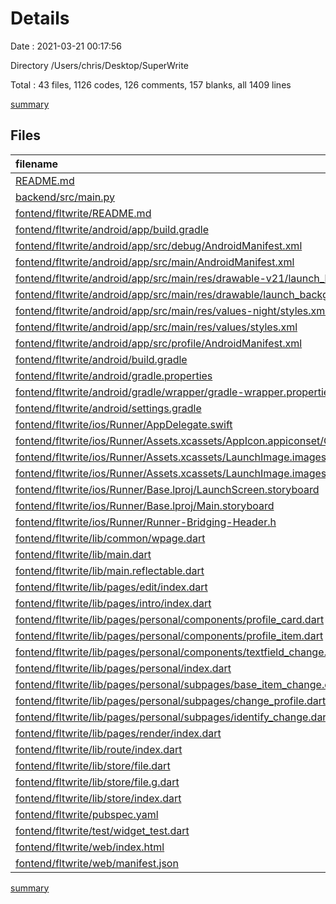 # Details

Date : 2021-03-21 00:17:56

Directory /Users/chris/Desktop/SuperWrite

Total : 43 files,  1126 codes, 126 comments, 157 blanks, all 1409 lines

[summary](results.md)

## Files
| filename | language | code | comment | blank | total |
| :--- | :--- | ---: | ---: | ---: | ---: |
| [README.md](/README.md) | Markdown | 2 | 0 | 1 | 3 |
| [backend/src/main.py](/backend/src/main.py) | Python | 59 | 16 | 17 | 92 |
| [fontend/fltwrite/README.md](/fontend/fltwrite/README.md) | Markdown | 10 | 0 | 7 | 17 |
| [fontend/fltwrite/android/app/build.gradle](/fontend/fltwrite/android/app/build.gradle) | Groovy | 46 | 3 | 11 | 60 |
| [fontend/fltwrite/android/app/src/debug/AndroidManifest.xml](/fontend/fltwrite/android/app/src/debug/AndroidManifest.xml) | XML | 4 | 3 | 1 | 8 |
| [fontend/fltwrite/android/app/src/main/AndroidManifest.xml](/fontend/fltwrite/android/app/src/main/AndroidManifest.xml) | XML | 30 | 11 | 1 | 42 |
| [fontend/fltwrite/android/app/src/main/res/drawable-v21/launch_background.xml](/fontend/fltwrite/android/app/src/main/res/drawable-v21/launch_background.xml) | XML | 4 | 7 | 2 | 13 |
| [fontend/fltwrite/android/app/src/main/res/drawable/launch_background.xml](/fontend/fltwrite/android/app/src/main/res/drawable/launch_background.xml) | XML | 4 | 7 | 2 | 13 |
| [fontend/fltwrite/android/app/src/main/res/values-night/styles.xml](/fontend/fltwrite/android/app/src/main/res/values-night/styles.xml) | XML | 9 | 9 | 1 | 19 |
| [fontend/fltwrite/android/app/src/main/res/values/styles.xml](/fontend/fltwrite/android/app/src/main/res/values/styles.xml) | XML | 9 | 9 | 1 | 19 |
| [fontend/fltwrite/android/app/src/profile/AndroidManifest.xml](/fontend/fltwrite/android/app/src/profile/AndroidManifest.xml) | XML | 4 | 3 | 1 | 8 |
| [fontend/fltwrite/android/build.gradle](/fontend/fltwrite/android/build.gradle) | Groovy | 27 | 0 | 5 | 32 |
| [fontend/fltwrite/android/gradle.properties](/fontend/fltwrite/android/gradle.properties) | Properties | 3 | 0 | 1 | 4 |
| [fontend/fltwrite/android/gradle/wrapper/gradle-wrapper.properties](/fontend/fltwrite/android/gradle/wrapper/gradle-wrapper.properties) | Properties | 5 | 1 | 1 | 7 |
| [fontend/fltwrite/android/settings.gradle](/fontend/fltwrite/android/settings.gradle) | Groovy | 8 | 0 | 4 | 12 |
| [fontend/fltwrite/ios/Runner/AppDelegate.swift](/fontend/fltwrite/ios/Runner/AppDelegate.swift) | Swift | 12 | 0 | 2 | 14 |
| [fontend/fltwrite/ios/Runner/Assets.xcassets/AppIcon.appiconset/Contents.json](/fontend/fltwrite/ios/Runner/Assets.xcassets/AppIcon.appiconset/Contents.json) | JSON | 122 | 0 | 1 | 123 |
| [fontend/fltwrite/ios/Runner/Assets.xcassets/LaunchImage.imageset/Contents.json](/fontend/fltwrite/ios/Runner/Assets.xcassets/LaunchImage.imageset/Contents.json) | JSON | 23 | 0 | 1 | 24 |
| [fontend/fltwrite/ios/Runner/Assets.xcassets/LaunchImage.imageset/README.md](/fontend/fltwrite/ios/Runner/Assets.xcassets/LaunchImage.imageset/README.md) | Markdown | 3 | 0 | 2 | 5 |
| [fontend/fltwrite/ios/Runner/Base.lproj/LaunchScreen.storyboard](/fontend/fltwrite/ios/Runner/Base.lproj/LaunchScreen.storyboard) | XML | 36 | 1 | 1 | 38 |
| [fontend/fltwrite/ios/Runner/Base.lproj/Main.storyboard](/fontend/fltwrite/ios/Runner/Base.lproj/Main.storyboard) | XML | 25 | 1 | 1 | 27 |
| [fontend/fltwrite/ios/Runner/Runner-Bridging-Header.h](/fontend/fltwrite/ios/Runner/Runner-Bridging-Header.h) | C++ | 1 | 0 | 1 | 2 |
| [fontend/fltwrite/lib/common/wpage.dart](/fontend/fltwrite/lib/common/wpage.dart) | Dart | 71 | 0 | 8 | 79 |
| [fontend/fltwrite/lib/main.dart](/fontend/fltwrite/lib/main.dart) | Dart | 32 | 0 | 3 | 35 |
| [fontend/fltwrite/lib/main.reflectable.dart](/fontend/fltwrite/lib/main.reflectable.dart) | Dart | 0 | 1 | 0 | 1 |
| [fontend/fltwrite/lib/pages/edit/index.dart](/fontend/fltwrite/lib/pages/edit/index.dart) | Dart | 158 | 2 | 13 | 173 |
| [fontend/fltwrite/lib/pages/intro/index.dart](/fontend/fltwrite/lib/pages/intro/index.dart) | Dart | 26 | 0 | 4 | 30 |
| [fontend/fltwrite/lib/pages/personal/components/profile_card.dart](/fontend/fltwrite/lib/pages/personal/components/profile_card.dart) | Dart | 64 | 0 | 2 | 66 |
| [fontend/fltwrite/lib/pages/personal/components/profile_item.dart](/fontend/fltwrite/lib/pages/personal/components/profile_item.dart) | Dart | 37 | 0 | 2 | 39 |
| [fontend/fltwrite/lib/pages/personal/components/textfield_change.dart](/fontend/fltwrite/lib/pages/personal/components/textfield_change.dart) | Dart | 0 | 0 | 1 | 1 |
| [fontend/fltwrite/lib/pages/personal/index.dart](/fontend/fltwrite/lib/pages/personal/index.dart) | Dart | 47 | 1 | 4 | 52 |
| [fontend/fltwrite/lib/pages/personal/subpages/base_item_change.dart](/fontend/fltwrite/lib/pages/personal/subpages/base_item_change.dart) | Dart | 28 | 1 | 5 | 34 |
| [fontend/fltwrite/lib/pages/personal/subpages/change_profile.dart](/fontend/fltwrite/lib/pages/personal/subpages/change_profile.dart) | Dart | 41 | 1 | 5 | 47 |
| [fontend/fltwrite/lib/pages/personal/subpages/identify_change.dart](/fontend/fltwrite/lib/pages/personal/subpages/identify_change.dart) | Dart | 28 | 1 | 5 | 34 |
| [fontend/fltwrite/lib/pages/render/index.dart](/fontend/fltwrite/lib/pages/render/index.dart) | Dart | 0 | 0 | 1 | 1 |
| [fontend/fltwrite/lib/route/index.dart](/fontend/fltwrite/lib/route/index.dart) | Dart | 18 | 0 | 4 | 22 |
| [fontend/fltwrite/lib/store/file.dart](/fontend/fltwrite/lib/store/file.dart) | Dart | 11 | 0 | 3 | 14 |
| [fontend/fltwrite/lib/store/file.g.dart](/fontend/fltwrite/lib/store/file.g.dart) | Dart | 32 | 5 | 10 | 47 |
| [fontend/fltwrite/lib/store/index.dart](/fontend/fltwrite/lib/store/index.dart) | Dart | 4 | 0 | 2 | 6 |
| [fontend/fltwrite/pubspec.yaml](/fontend/fltwrite/pubspec.yaml) | YAML | 26 | 12 | 8 | 46 |
| [fontend/fltwrite/test/widget_test.dart](/fontend/fltwrite/test/widget_test.dart) | Dart | 8 | 16 | 6 | 30 |
| [fontend/fltwrite/web/index.html](/fontend/fltwrite/web/index.html) | HTML | 26 | 15 | 5 | 46 |
| [fontend/fltwrite/web/manifest.json](/fontend/fltwrite/web/manifest.json) | JSON | 23 | 0 | 1 | 24 |

[summary](results.md)
